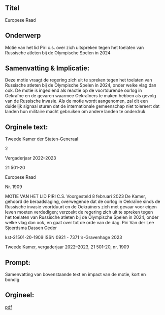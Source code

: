 ## Titel
Europese Raad
## Onderwerp
Motie van het lid Piri c.s. over zich uitspreken tegen het toelaten van Russische atleten bij de Olympische Spelen in 2024
## Samenvatting & Implicatie:

Deze motie vraagt de regering zich uit te spreken tegen het toelaten van Russische atleten bij de Olympische Spelen in 2024, onder welke vlag dan ook. De motie is ingediend als reactie op de voortdurende oorlog in Oekraïne en de gevaren waarmee Oekraïners te maken hebben als gevolg van de Russische invasie. Als de motie wordt aangenomen, zal dit een duidelijk signaal sturen dat de internationale gemeenschap niet tolereert dat landen hun militaire macht gebruiken om andere landen te onderdruk
## Orginele text:


Tweede Kamer der Staten-Generaal

2

Vergaderjaar 2022–2023

21 501-20

Europese Raad

Nr. 1909

MOTIE VAN HET LID PIRI C.S.
Voorgesteld 8 februari 2023
De Kamer,
gehoord de beraadslaging,
overwegende dat de oorlog in Oekraïne sinds de Russische invasie
voortduurt en de Oekraïners zich met gevaar voor eigen leven moeten
verdedigen;
verzoekt de regering zich uit te spreken tegen het toelaten van Russische
atleten bij de Olympische Spelen in 2024, onder welke vlag dan ook,
en gaat over tot de orde van de dag.
Piri
Van der Lee
Sjoerdsma
Dassen
Ceder

kst-21501-20-1909
ISSN 0921 - 7371
’s-Gravenhage 2023

Tweede Kamer, vergaderjaar 2022–2023, 21 501-20, nr. 1909


## Prompt:
Samenvatting van bovenstaande text en impact van de motie, kort en bondig:

## Orgineel:
[pdf](https://gegevensmagazijn.tweedekamer.nl/OData/v4/2.0/Document(7dd90426-dff8-4178-8dcb-663ea3675a4d)/resource)
